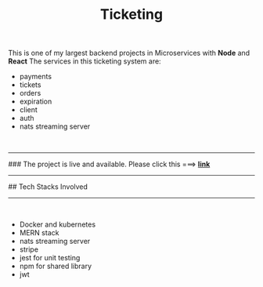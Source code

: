 <h1 align=center>Ticketing</h1>
<br>
<br>
This is one of my largest backend projects in Microservices with <b>Node</b> and <b>React</b>
The services in this ticketing system are:
<br>
<ul>
  <li>payments</li>
  <li>tickets</li>
  <li> orders</li>
  <li>expiration</li>
  <li>client</li>
  <li>auth</li>
  <li>nats streaming server</li>
</ul>
<br>
<hr>
### The project is live and available. Please click this ===> <a href='http://www.ticketing-app-test.shop/'><b>link</b></a>
<br>
<hr>
## Tech Stacks Involved
<hr>
<br>
<ul>
<li>Docker and kubernetes</li>
  <li>MERN stack</li>
<li>nats streaming server</li>
  <li>stripe</li>
  <li>jest for unit testing</li>
<li>npm for shared library</li>
  <li>jwt</li>
 </ul>
